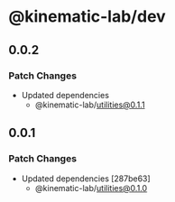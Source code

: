 # @kinematic-lab/dev

## 0.0.2

### Patch Changes

-   Updated dependencies
    -   @kinematic-lab/utilities@0.1.1

## 0.0.1

### Patch Changes

-   Updated dependencies [287be63]
    -   @kinematic-lab/utilities@0.1.0
